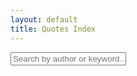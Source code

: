 ```yaml
---
layout: default
title: Quotes Index
---
```


<input type="text" id="searchInput" class="input" placeholder="Search by author or keyword...">
<div id="quotes-list">
  <!-- The list of quotes will appear here -->
</div>

<script>
  // Render quotes from the global quotes variable
  function renderQuotes(quotes) {
    const container = document.getElementById('quotes-list');
    container.innerHTML = "";
    quotes.forEach(function(quote, index) {
      container.innerHTML += `
        <div class="box quote-card">
          <p class="quote">“${quote.quote}”</p>
          <p class="author">— ${quote.author}</p>
          <p class="source"><em>${quote.source}</em></p>
          ${quote.hint ? `<p class="hint"><small>Hint: ${quote.hint}</small></p>` : ''}
          <p><a href="{{ '/quote.html?id=' | append: index | relative_url }}" class="button is-small is-link">View</a></p>
        </div>
      `;
    });
  }

  function sortQuotes(quotes) {
    return quotes.sort((a, b) => {
      const authorA = a.author.toLowerCase();
      const authorB = b.author.toLowerCase();
      if (authorA < authorB) return -1;
      if (authorA > authorB) return 1;
      // If authors are equal, sort by source
      const sourceA = a.source.toLowerCase();
      const sourceB = b.source.toLowerCase();
      if (sourceA < sourceB) return -1;
      if (sourceA > sourceB) return 1;
      return 0;
    });
  }

  function filterQuotes() {
    const query = document.getElementById('searchInput').value.toLowerCase();
    const filtered = window.quotes.filter(quote => {
      return quote.author.toLowerCase().includes(query) ||
             quote.quote.toLowerCase().includes(query) ||
             quote.source.toLowerCase().includes(query) ||
             (quote.hint && quote.hint.toLowerCase().includes(query));
    });
    renderQuotes(sortQuotes(filtered));
  }

  document.addEventListener('DOMContentLoaded', function() {
    const sorted = sortQuotes(window.quotes.slice());
    renderQuotes(sorted);
    document.getElementById('searchInput').addEventListener('input', filterQuotes);
  });
</script>
